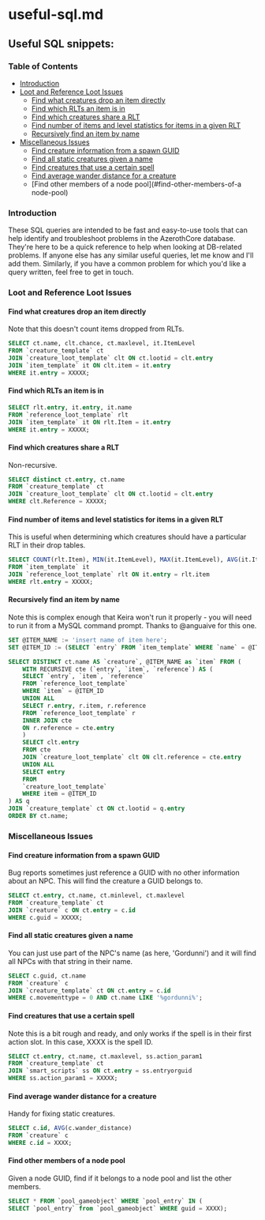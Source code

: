 # useful-sql.md

## Useful SQL snippets:

### Table of Contents
  * [Introduction](#introduction)
  * [Loot and Reference Loot Issues](#loot-and-reference-loot-issues)
    + [Find what creatures drop an item directly](#find-what-creatures-drop-an-item-directly)
    + [Find which RLTs an item is in](#find-which-rlts-an-item-is-in)
    + [Find which creatures share a RLT](#find-which-creatures-share-a-rlt)
    + [Find number of items and level statistics for items in a given RLT](#find-number-of-items-and-level-statistics-for-items-in-a-given-rlt)
    + [Recursively find an item by name](#recursively-find-an-item-by-name)
  * [Miscellaneous Issues](#miscellaneous-issues)
    + [Find creature information from a spawn GUID](#find-creature-information-from-a-spawn-guid)
    + [Find all static creatures given a name](#find-all-static-creatures-given-a-name)
    + [Find creatures that use a certain spell](#find-creatures-that-use-a-certain-spell)
    + [Find average wander distance for a creature](#find-average-wander-distance-for-a-creature)
    + [Find other members of a node pool](#find-other-members-of-a node-pool)

### Introduction
These SQL queries are intended to be fast and easy-to-use tools that can help identify and troubleshoot problems in the AzerothCore database. They're here to be a quick reference to help when looking at DB-related problems. If anyone else has any similar useful queries, let me know and I'll add them. Similarly, if you have a common problem for which you'd like a query written, feel free to get in touch.

### Loot and Reference Loot Issues

#### Find what creatures drop an item directly
Note that this doesn't count items dropped from RLTs.
```SQL
SELECT ct.name, clt.chance, ct.maxlevel, it.ItemLevel
FROM `creature_template` ct
JOIN `creature_loot_template` clt ON ct.lootid = clt.entry
JOIN `item_template` it ON clt.item = it.entry
WHERE it.entry = XXXXX;
```

#### Find which RLTs an item is in
```SQL
SELECT rlt.entry, it.entry, it.name
FROM `reference_loot_template` rlt
JOIN `item_template` it ON rlt.Item = it.entry
WHERE it.entry = XXXXX;
```

#### Find which creatures share a RLT
Non-recursive.
```SQL
SELECT distinct ct.entry, ct.name
FROM `creature_template` ct
JOIN `creature_loot_template` clt ON ct.lootid = clt.entry
WHERE clt.Reference = XXXXX;
```

#### Find number of items and level statistics for items in a given RLT
This is useful when determining which creatures should have a particular RLT in their drop tables.
```SQL
SELECT COUNT(rlt.Item), MIN(it.ItemLevel), MAX(it.ItemLevel), AVG(it.ItemLevel)
FROM `item_template` it 
JOIN `reference_loot_template` rlt ON it.entry = rlt.item 
WHERE rlt.entry = XXXXX;
```

#### Recursively find an item by name
Note this is complex enough that Keira won't run it properly - you will need to run it from a MySQL command prompt. Thanks to @anguaive for this one.
```SQL
SET @ITEM_NAME := 'insert name of item here';
SET @ITEM_ID := (SELECT `entry` FROM `item_template` WHERE `name` = @ITEM_NAME);

SELECT DISTINCT ct.name AS `creature`, @ITEM_NAME as `item` FROM (
    WITH RECURSIVE cte (`entry`, `item`, `reference`) AS (
    SELECT `entry`, `item`, `reference`
    FROM `reference_loot_template`
    WHERE `item` = @ITEM_ID
    UNION ALL
    SELECT r.entry, r.item, r.reference
    FROM `reference_loot_template` r
    INNER JOIN cte
    ON r.reference = cte.entry
    )
    SELECT clt.entry
    FROM cte
    JOIN `creature_loot_template` clt ON clt.reference = cte.entry
    UNION ALL
    SELECT entry
    FROM
    `creature_loot_template` 
    WHERE item = @ITEM_ID
) AS q
JOIN `creature_template` ct ON ct.lootid = q.entry
ORDER BY ct.name;
```

### Miscellaneous Issues
#### Find creature information from a spawn GUID
Bug reports sometimes just reference a GUID with no other information about an NPC. This will find the creature a GUID belongs to.
```SQL
SELECT ct.entry, ct.name, ct.minlevel, ct.maxlevel
FROM `creature_template` ct 
JOIN `creature` c ON ct.entry = c.id
WHERE c.guid = XXXXX;
```

#### Find all static creatures given a name
You can just use part of the NPC's name (as here, 'Gordunni') and it will find all NPCs with that string in their name.
```SQL
SELECT c.guid, ct.name
FROM `creature` c
JOIN `creature_template` ct ON ct.entry = c.id
WHERE c.movementtype = 0 AND ct.name LIKE '%gordunni%';
```

#### Find creatures that use a certain spell
Note this is a bit rough and ready, and only works if the spell is in their first action slot. In this case, XXXX is the spell ID.
```SQL
SELECT ct.entry, ct.name, ct.maxlevel, ss.action_param1
FROM `creature_template` ct
JOIN `smart_scripts` ss ON ct.entry = ss.entryorguid
WHERE ss.action_param1 = XXXXX;
```

#### Find average wander distance for a creature
Handy for fixing static creatures.
```SQL
SELECT c.id, AVG(c.wander_distance)
FROM `creature` c
WHERE c.id = XXXX;
```

#### Find other members of a node pool
Given a node GUID, find if it belongs to a node pool and list the other members.
```SQL
SELECT * FROM `pool_gameobject` WHERE `pool_entry` IN (
SELECT `pool_entry` from `pool_gameobject` WHERE guid = XXXX);
```
